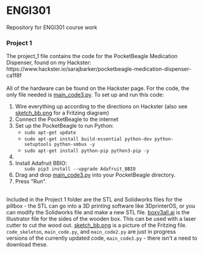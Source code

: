 <h1>ENGI301</h1>
Repository for ENGI301 course work
<h3>Project 1</h3>
The project_1 file contains the code for the PocketBeagle Medication Dispenser, found on my Hackster: https://www.hackster.io/sarajbarker/pocketbeagle-medication-dispenser-ca1f8f </br> </br>
All of the hardware can be found on the Hackster page. For the code, the only file needed is <a href=https://github.com/saraJbarker/ENGI301/blob/main/project_1/main_code3.py"">main_code3.py</a>. 
To set up and run this code: </br>
<ol>
  <li> Wire everything up according to the directions on Hackster (also see <a href="https://github.com/saraJbarker/ENGI301/blob/main/project_1/sketch_bb.png"> sketch_bb.png</a> for a Fritzing diagram) </li>
  <li> Connect the PocketBeagle to the internet </li>
  <li> Set up the PocketBeagle to run Python: 
    <ul>
      <li><code>sudo apt-get update </code></li>
      <li><code>sudo apt-get install build-essential python-dev python-setuptools python-smbus -y </code></li>
      <li><code>sudo apt-get install python-pip python3-pip -y</code></li>
    </ul><li>
  <li>Install Adafruit BBIO:
    <ul><code>sudo pip3 install --upgrade Adafruit_BBIO</code></ul>
    </li>
  <li>Drag and drop <a href=https://github.com/saraJbarker/ENGI301/blob/main/project_1/main_code3.py>main_code3.py</a> into your PocketBeagle directory.</li>
  <li>Press "Run".</li>
  </ol>
  </br>
  Included in the Project 1 folder are the STL and Solidworks files for the pillbox - the STL can go into a 3D printing software like 3DprinterOS, or you can modify the Solidworks file and make a new STL file. <a href="https://github.com/saraJbarker/ENGI301/blob/main/project_1/boxv3all.ai">boxv3all.ai</a> is the Illustrator file for the sides of the wooden box. This can be used with a laser cutter to cut the wood out. <a href="https://github.com/saraJbarker/ENGI301/blob/main/project_1/sketch_bb.png">sketch_bb.png</a> is a picture of the Fritzing file. <code>code_skeleton</code>, <code>main_code.py</code>, and <code>main_code2.py</code> are just in progress versions of the currently updated code, <code>main_code3.py</code> - there isn't a need to download these.
  





